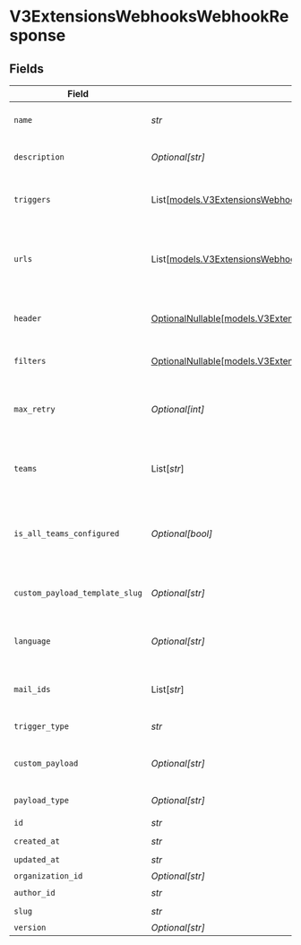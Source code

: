 # V3ExtensionsWebhooksWebhookResponse


## Fields

| Field                                                                                                                        | Type                                                                                                                         | Required                                                                                                                     | Description                                                                                                                  |
| ---------------------------------------------------------------------------------------------------------------------------- | ---------------------------------------------------------------------------------------------------------------------------- | ---------------------------------------------------------------------------------------------------------------------------- | ---------------------------------------------------------------------------------------------------------------------------- |
| `name`                                                                                                                       | *str*                                                                                                                        | :heavy_check_mark:                                                                                                           | Name of the webhook                                                                                                          |
| `description`                                                                                                                | *Optional[str]*                                                                                                              | :heavy_minus_sign:                                                                                                           | Description of the webhook                                                                                                   |
| `triggers`                                                                                                                   | List[[models.V3ExtensionsWebhooksWebhookTrigger](../models/v3extensionswebhookswebhooktrigger.md)]                           | :heavy_check_mark:                                                                                                           | A list of triggers for this webhook                                                                                          |
| `urls`                                                                                                                       | List[[models.V3ExtensionsWebhooksWebhookURL](../models/v3extensionswebhookswebhookurl.md)]                                   | :heavy_check_mark:                                                                                                           | A list of URLs to which the webhook payload will be sent                                                                     |
| `header`                                                                                                                     | [OptionalNullable[models.V3ExtensionsWebhooksWebhookResponseHeader]](../models/v3extensionswebhookswebhookresponseheader.md) | :heavy_minus_sign:                                                                                                           | Headers to be sent with the webhook                                                                                          |
| `filters`                                                                                                                    | [OptionalNullable[models.V3ExtensionsWebhooksWebhookFilter]](../models/v3extensionswebhookswebhookfilter.md)                 | :heavy_minus_sign:                                                                                                           | Filters to apply to the webhook                                                                                              |
| `max_retry`                                                                                                                  | *Optional[int]*                                                                                                              | :heavy_minus_sign:                                                                                                           | Maximum number of retries for the webhook                                                                                    |
| `teams`                                                                                                                      | List[*str*]                                                                                                                  | :heavy_minus_sign:                                                                                                           | List of team IDs to which this webhook is applicable                                                                         |
| `is_all_teams_configured`                                                                                                    | *Optional[bool]*                                                                                                             | :heavy_minus_sign:                                                                                                           | Set to true if the webhook is configured for all teams                                                                       |
| `custom_payload_template_slug`                                                                                               | *Optional[str]*                                                                                                              | :heavy_minus_sign:                                                                                                           | Slug of the custom payload template                                                                                          |
| `language`                                                                                                                   | *Optional[str]*                                                                                                              | :heavy_minus_sign:                                                                                                           | Language for the webhook payload                                                                                             |
| `mail_ids`                                                                                                                   | List[*str*]                                                                                                                  | :heavy_minus_sign:                                                                                                           | List of email IDs for notification                                                                                           |
| `trigger_type`                                                                                                               | *str*                                                                                                                        | :heavy_check_mark:                                                                                                           | Type of trigger                                                                                                              |
| `custom_payload`                                                                                                             | *Optional[str]*                                                                                                              | :heavy_minus_sign:                                                                                                           | Custom payload for the webhook                                                                                               |
| `payload_type`                                                                                                               | *Optional[str]*                                                                                                              | :heavy_minus_sign:                                                                                                           | Type of payload                                                                                                              |
| `id`                                                                                                                         | *str*                                                                                                                        | :heavy_check_mark:                                                                                                           | N/A                                                                                                                          |
| `created_at`                                                                                                                 | *str*                                                                                                                        | :heavy_check_mark:                                                                                                           | N/A                                                                                                                          |
| `updated_at`                                                                                                                 | *str*                                                                                                                        | :heavy_check_mark:                                                                                                           | N/A                                                                                                                          |
| `organization_id`                                                                                                            | *Optional[str]*                                                                                                              | :heavy_minus_sign:                                                                                                           | N/A                                                                                                                          |
| `author_id`                                                                                                                  | *str*                                                                                                                        | :heavy_check_mark:                                                                                                           | N/A                                                                                                                          |
| `slug`                                                                                                                       | *str*                                                                                                                        | :heavy_check_mark:                                                                                                           | N/A                                                                                                                          |
| `version`                                                                                                                    | *Optional[str]*                                                                                                              | :heavy_minus_sign:                                                                                                           | N/A                                                                                                                          |